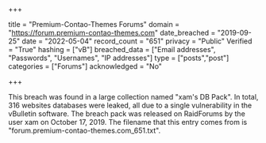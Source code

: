 +++

title = "Premium-Contao-Themes Forums"
domain = "https://forum.premium-contao-themes.com"
date_breached = "2019-09-25"
date = "2022-05-04"
record_count = "651"
privacy = "Public"
Verified = "True"
hashing = ["vB"]
breached_data = ["Email addresses", "Passwords", "Usernames", "IP addresses"]
type = ["posts","post"]
categories = ["Forums"]
acknowledged = "No"


+++


This breach was found in a large collection named "xam's DB Pack". In total, 316 websites databases were leaked, all due to a single vulnerability in the vBulletin software. The breach pack was released on RaidForums by the user xam on October 17, 2019. The filename that this entry comes from is "forum.premium-contao-themes.com_651.txt".

